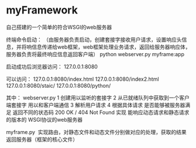 # myFramework
自己搭建的一个简单的符合WSGI的web服务器

终端命令启动： 
（由服务器负责启动，创建套接字接收用户请求，设置响应头信息，并将响信息传递给web框架，web框架处理业务请求，返回给服务器响应体，服务器负责将最终响应信息返回客户端）
python  webserver.py myframe:app


启动成功后浏览器访问：
127.0.0.1:8080    


可以访问： 
127.0.0.1:8080/index.html
127.0.0.1:8080/index2.html
127.0.0.1:8080/staic/
127.0.0.1:8080/python/

其中： webserver.py 
1 创建用以监听的套接字
2 从已就绪队列中获取到一个客户端套接字 用以和客户端通信
3 解析用户请求
4 根据具体请求 是否能够被服务器满足 返回不同的状态码 200 OK / 404 Not Found
实现 能响应动态请求和静态请求的版本的 WSGI协议的web服务器


myframe.py  实现路由，对静态文件和动态文件分别做对应的处理，获取的结果返回服务器（框架的核心文件）
